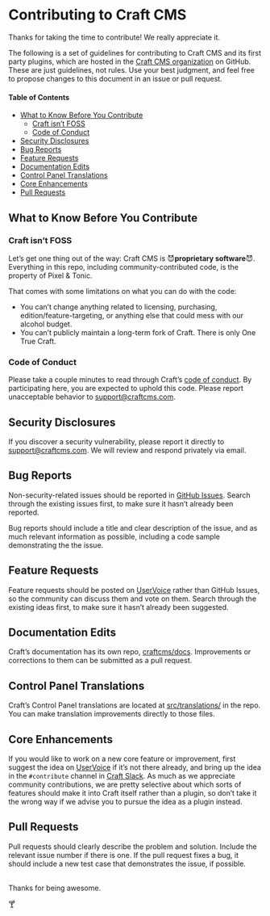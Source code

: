 Contributing to Craft CMS
=========================

Thanks for taking the time to contribute! We really appreciate it.

The following is a set of guidelines for contributing to Craft CMS and its first party plugins, which are hosted in the [Craft CMS organization](https://github.com/craftcms) on GitHub. These are just guidelines, not rules. Use your best judgment, and feel free to propose changes to this document in an issue or pull request.

#### Table of Contents

- [What to Know Before You Contribute](#what-to-know-before-you-contribute)
  - [Craft isn’t FOSS](#craft-isnt-foss)
  - [Code of Conduct](#code-of-conduct)
- [Security Disclosures](#security-disclosures)
- [Bug Reports](#bug-reports)
- [Feature Requests](#feature-requests)
- [Documentation Edits](#documentation-edits)
- [Control Panel Translations](#control-panel-translations)
- [Core Enhancements](#core-enhancements)
- [Pull Requests](#pull-requests)

## What to Know Before You Contribute

### Craft isn’t FOSS

Let’s get one thing out of the way: Craft CMS is :smiling_imp:**proprietary software**:smiling_imp:. Everything in this repo, including community-contributed code, is the property of Pixel & Tonic.

That comes with some limitations on what you can do with the code:

- You can’t change anything related to licensing, purchasing, edition/feature-targeting, or anything else that could mess with our alcohol budget.
- You can’t publicly maintain a long-term fork of Craft. There is only One True Craft.

### Code of Conduct

Please take a couple minutes to read through Craft’s [code of conduct](https://github.com/craftcms/docs/blob/master/coc.md). By participating here, you are expected to uphold this code. Please report unacceptable behavior to [support@craftcms.com][support].

## Security Disclosures

If you discover a security vulnerability, please report it directly to [support@craftcms.com][support]. We will review and respond privately via email.

## Bug Reports

Non-security-related issues should be reported in [GitHub Issues](https://github.com/craftcms/cms/issues). Search through the existing issues first, to make sure it hasn’t already been reported.

Bug reports should include a title and clear description of the issue, and as much relevant information as possible, including a code sample demonstrating the the issue.

## Feature Requests

Feature requests should be posted on [UserVoice][uservoice] rather than GitHub Issues, so the community can discuss them and vote on them. Search through the existing ideas first, to make sure it hasn’t already been suggested.

## Documentation Edits

Craft’s documentation has its own repo, [craftcms/docs](https://github.com/craftcms/docs). Improvements or corrections to them can be submitted as a pull request.

## Control Panel Translations

Craft’s Control Panel translations are located at [src/translations/](https://github.com/craftcms/cms/tree/develop/src/translations) in the repo. You can make translation improvements directly to those files.

## Core Enhancements

If you would like to work on a new core feature or improvement, first suggest the idea on [UserVoice][uservoice] if it’s not there already, and bring up the idea in the `#contribute` channel in [Craft Slack][slack]. As much as we appreciate community contributions, we are pretty selective about which sorts of features should make it into Craft itself rather than a plugin, so don’t take it the wrong way if we advise you to pursue the idea as a plugin instead.

## Pull Requests

Pull requests should clearly describe the problem and solution. Include the relevant issue number if there is one. If the pull request fixes a bug, it should include a new test case that demonstrates the issue, if possible.

<br>
Thanks for being awesome.

:cocktail:


[support]: mailto:support@craftcms.com
[uservoice]: https://craftcms.uservoice.com/forums/285221-feature-requests
[slack]: https://craftcms.com/community#slack
